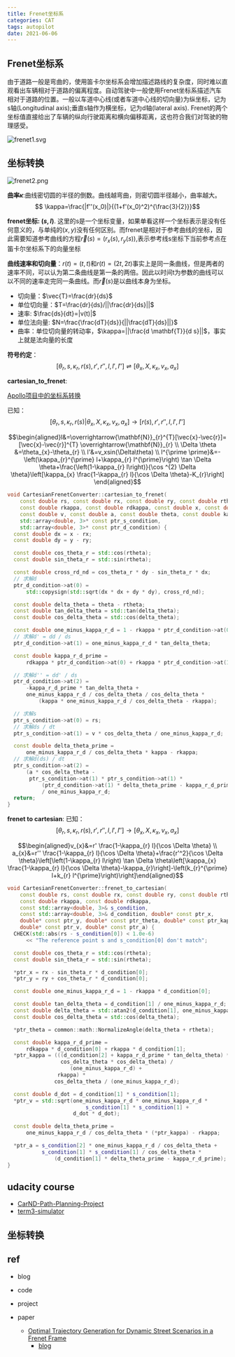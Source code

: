 ```yaml
---
title: Frenet坐标系
categories: CAT
tags: autopilot
date: 2021-06-06
---
```


## Frenet坐标系

由于道路一般是弯曲的，使用笛卡尔坐标系会增加描述路线的复杂度，同时难以直观看出车辆相对于道路的偏离程度。自动驾驶中一般使用Frenet坐标系描述汽车相对于道路的位置。一般以车道中心线(或者车道中心线的切向量)为纵坐标，记为s轴(Longitudinal axis);垂直s轴作为横坐标，记为d轴(lateral axis). Frenet的两个坐标值直接给出了车辆的纵向行驶距离和横向偏移距离，这也符合我们对驾驶的物理感受。

![frenet1.svg](https://cdn.jsdelivr.net/gh/YeeKal/img_land/blog/notes_img_backup/autopilot/imgs/frenet1.svg)

## 坐标转换

![frenet2.png](https://cdn.jsdelivr.net/gh/YeeKal/img_land/blog/notes_img_backup/autopilot/imgs/frenet2.png)

**曲率$\kappa$**:曲线密切圆的半径的倒数。曲线越弯曲，则密切圆半径越小，曲率越大。
$$
\kappa=\frac{|f''(x_0)|}{(1+f'(x_0)^2)^{\frac{3}{2}}}$$


**frenet坐标: $(s,l)$**. 这里的s是一个坐标变量，如果单看这样一个坐标表示是没有任何意义的，与单纯的$(x,y)$没有任何区别。而frenet是相对于参考曲线的坐标，因此需要知道参考曲线的方程$\vec{r}(s)=(r_x(s),r_y(s))$,表示参考线s坐标下当前参考点在笛卡尔坐标系下的向量坐标

**曲线速率和切向量**：$r(t)=(t,t)$和$r(t)=(2t,2t)$事实上是同一条曲线，但是两者的速率不同，可以认为第二条曲线是第一条的两倍。因此以时间t为参数的曲线可以以不同的速率走完同一条曲线。而$\vec{r}(s)$是以曲线本身为坐标。
- 切向量：$\vec{T}=\frac{dr}{ds}$
- 单位切向量：$T=\frac{dr}{ds}/||\frac{dr}{ds}||$
- 速率: $\frac{ds}{dt}=|v(t)|$
- 单位法向量: $N=\frac{\frac{dT}{ds}}{||\frac{dT}{ds}||}$
- 曲率：单位切向量的转动率，$\kappa=||\frac{d \mathbf{T}}{d s}||$，事实上就是法向量的长度

**符号约定**：
$$[\theta_r,s,\kappa_r,r(s),r',r'',l,l',l'']\rightleftharpoons [\theta_x,X,\kappa_x,v_x,a_x]$$

**cartesian_to_frenet**:

[Apollo项目中的坐标系转换](https://blog.csdn.net/davidhopper/article/details/79162385)

已知：$$[\theta_r,s,\kappa_r,r(s) | \theta_x,X,\kappa_x,v_x,a_x ] \rightarrow [r(s),r',r'',l,l',l'']$$

$$\begin{aligned}l&=\overrightarrow{\mathbf{N}}_{r}^{T}[\vec{x}-\vec{r}]=[\vec{x}-\vec{r}]^{T} \overrightarrow{\mathbf{N}}_{r}  \\
\Delta \theta &=\theta_{x}-\theta_{r}   \\
l'&=v_xsin(\Delta\theta)    \\
l^{\prime \prime}&=-\left(\kappa_{r}^{\prime} l+\kappa_{r} l^{\prime}\right) \tan \Delta \theta+\frac{\left(1-\kappa_{r} l\right)}{\cos ^{2} \Delta \theta}\left[\kappa_{x} \frac{1-\kappa_{r} l}{\cos \Delta \theta}-K_{r}\right]
\end{aligned}$$

```c++
void CartesianFrenetConverter::cartesian_to_frenet(
    const double rs, const double rx, const double ry, const double rtheta,
    const double rkappa, const double rdkappa, const double x, const double y,
    const double v, const double a, const double theta, const double kappa,
    std::array<double, 3>* const ptr_s_condition,
    std::array<double, 3>* const ptr_d_condition) {
  const double dx = x - rx;
  const double dy = y - ry;

  const double cos_theta_r = std::cos(rtheta);
  const double sin_theta_r = std::sin(rtheta);

  const double cross_rd_nd = cos_theta_r * dy - sin_theta_r * dx;
  // 求解d
  ptr_d_condition->at(0) =
      std::copysign(std::sqrt(dx * dx + dy * dy), cross_rd_nd);

  const double delta_theta = theta - rtheta;
  const double tan_delta_theta = std::tan(delta_theta);
  const double cos_delta_theta = std::cos(delta_theta);

  const double one_minus_kappa_r_d = 1 - rkappa * ptr_d_condition->at(0);
  // 求解d' = dd / ds
  ptr_d_condition->at(1) = one_minus_kappa_r_d * tan_delta_theta;

  const double kappa_r_d_prime =
      rdkappa * ptr_d_condition->at(0) + rkappa * ptr_d_condition->at(1);

  // 求解d'' = dd' / ds
  ptr_d_condition->at(2) =
      -kappa_r_d_prime * tan_delta_theta +
      one_minus_kappa_r_d / cos_delta_theta / cos_delta_theta *
          (kappa * one_minus_kappa_r_d / cos_delta_theta - rkappa);

  // 求解s
  ptr_s_condition->at(0) = rs;
  // 求解ds / dt
  ptr_s_condition->at(1) = v * cos_delta_theta / one_minus_kappa_r_d;

  const double delta_theta_prime =
      one_minus_kappa_r_d / cos_delta_theta * kappa - rkappa;
  // 求解d(ds) / dt
  ptr_s_condition->at(2) =
      (a * cos_delta_theta -
       ptr_s_condition->at(1) * ptr_s_condition->at(1) *
           (ptr_d_condition->at(1) * delta_theta_prime - kappa_r_d_prime)) 
           / one_minus_kappa_r_d;
  return;
}

```

**frenet to cartesian**:
已知：$$[\theta_r,s,\kappa_r,r(s),r',r'',l,l',l''] \rightarrow [\theta_x,X,\kappa_x,v_x,a_x]$$

$$\begin{aligned}v_{x}&=r' \frac{1-\kappa_{r} l}{\cos \Delta \theta}   \\
a_{x}&=r'' \frac{1-\kappa_{r} l}{\cos \Delta \theta}+\frac{r'^2}{\cos \Delta \theta}\left[\left(1-\kappa_{r} l\right) \tan \Delta \theta\left[\kappa_{x} \frac{1-\kappa_{r} l}{\cos \Delta \theta}-\kappa_{r}\right]-\left(k_{r}^{\prime} l+k_{r} l^{\prime}\right)\right]\end{aligned}$$


```c++
void CartesianFrenetConverter::frenet_to_cartesian(
    const double rs, const double rx, const double ry, const double rtheta,
    const double rkappa, const double rdkappa,
    const std::array<double, 3>& s_condition,
    const std::array<double, 3>& d_condition, double* const ptr_x,
    double* const ptr_y, double* const ptr_theta, double* const ptr_kappa,
    double* const ptr_v, double* const ptr_a) {
  CHECK(std::abs(rs - s_condition[0]) < 1.0e-6)
      << "The reference point s and s_condition[0] don't match";

  const double cos_theta_r = std::cos(rtheta);
  const double sin_theta_r = std::sin(rtheta);

  *ptr_x = rx - sin_theta_r * d_condition[0];
  *ptr_y = ry + cos_theta_r * d_condition[0];

  const double one_minus_kappa_r_d = 1 - rkappa * d_condition[0];

  const double tan_delta_theta = d_condition[1] / one_minus_kappa_r_d;
  const double delta_theta = std::atan2(d_condition[1], one_minus_kappa_r_d);
  const double cos_delta_theta = std::cos(delta_theta);

  *ptr_theta = common::math::NormalizeAngle(delta_theta + rtheta);

  const double kappa_r_d_prime =
      rdkappa * d_condition[0] + rkappa * d_condition[1];
  *ptr_kappa = (((d_condition[2] + kappa_r_d_prime * tan_delta_theta) *
                 cos_delta_theta * cos_delta_theta) /
                    (one_minus_kappa_r_d) +
                rkappa) *
               cos_delta_theta / (one_minus_kappa_r_d);

  const double d_dot = d_condition[1] * s_condition[1];
  *ptr_v = std::sqrt(one_minus_kappa_r_d * one_minus_kappa_r_d *
                         s_condition[1] * s_condition[1] +
                     d_dot * d_dot);

  const double delta_theta_prime =
      one_minus_kappa_r_d / cos_delta_theta * (*ptr_kappa) - rkappa;

  *ptr_a = s_condition[2] * one_minus_kappa_r_d / cos_delta_theta +
           s_condition[1] * s_condition[1] / cos_delta_theta *
               (d_condition[1] * delta_theta_prime - kappa_r_d_prime);
}

```

## udacity course

- [CarND-Path-Planning-Project](https://github.com/udacity/CarND-Path-Planning-Project)
- [term3-simulator](https://github.com/udacity/self-driving-car-sim/releases/tag/T3_v1.2)


## 坐标转换



## ref

- blog
    
- code
- project
- paper
    - [Optimal Trajectory Generation for Dynamic Street Scenarios in a Frenet Frame](http://vigir.missouri.edu/~gdesouza/Research/Conference_CDs/IEEE_ICRA_2010/data/papers/1650.pdf)
        - [blog](https://fjp.at/posts/optimal-frenet/)

